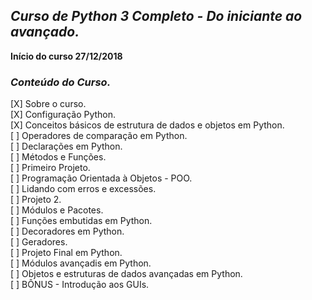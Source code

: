 <b><i><h2>Curso de Python 3 Completo - Do iniciante ao avançado.</b></i></h2> 

<b> Início do curso 27/12/2018 </b>

<h3><i>Conteúdo do Curso.</i></h3>

[X] Sobre o curso.  
[X] Configuração Python.  
[X] Conceitos básicos de estrutura de dados e objetos em Python.  
[ ] Operadores de comparação em Python.  
[ ] Declarações em Python.  
[ ] Métodos e Funções.  
[ ] Primeiro Projeto.  
[ ] Programação Orientada à Objetos - POO.  
[ ] Lidando com erros e excessões.  
[ ] Projeto 2.  
[ ] Módulos e Pacotes.  
[ ] Funções embutidas em Python.  
[ ] Decoradores em Python.  
[ ] Geradores.  
[ ] Projeto Final em Python.  
[ ] Módulos avançadis em Python.  
[ ] Objetos e estruturas de dados avançadas em Python.  
[ ] BÔNUS - Introdução aos GUIs.  

